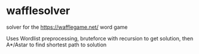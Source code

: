 # wafflesolver
solver for the https://wafflegame.net/ word game

Uses Wordlist preprocessing, bruteforce with recursion to get solution,
then A*/Astar to find shortest path to solution
